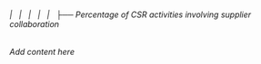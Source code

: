 ###### |   |   |   |   |   ├── Percentage of CSR activities involving supplier collaboration

*Add content here*
